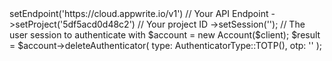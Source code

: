 <?php

use Getapp\Client;
use Getapp\Services\Account;
use Getapp\Enums\AuthenticatorType;

$client = (new Client())
    ->setEndpoint('https://cloud.appwrite.io/v1') // Your API Endpoint
    ->setProject('5df5acd0d48c2') // Your project ID
    ->setSession(''); // The user session to authenticate with

$account = new Account($client);

$result = $account->deleteAuthenticator(
    type: AuthenticatorType::TOTP(),
    otp: '<OTP>'
);